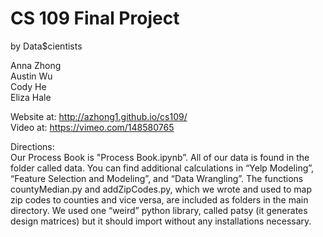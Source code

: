 # CS 109 Final Project
by Data$cientists

Anna Zhong  
Austin Wu  
Cody He  
Eliza Hale  

Website at: http://azhong1.github.io/cs109/  
Video at: https://vimeo.com/148580765  

Directions:  
Our Process Book is "Process Book.ipynb”. All of our data is found in the folder called data. You can find additional calculations in “Yelp Modeling”, “Feature Selection and Modeling”, and “Data Wrangling”. The functions countyMedian.py and addZipCodes.py, which we wrote and used to map zip codes to counties and vice versa, are included as folders in the main directory. We used one “weird” python library, called patsy (it generates design matrices) but it should import without any installations necessary.